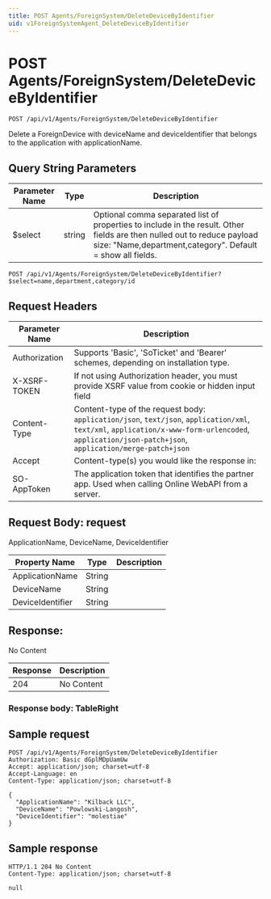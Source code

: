 ```yaml
---
title: POST Agents/ForeignSystem/DeleteDeviceByIdentifier
uid: v1ForeignSystemAgent_DeleteDeviceByIdentifier
---
```


# POST Agents/ForeignSystem/DeleteDeviceByIdentifier

```http
POST /api/v1/Agents/ForeignSystem/DeleteDeviceByIdentifier
```

Delete a ForeignDevice with deviceName and deviceIdentifier that belongs to the application with applicationName.







## Query String Parameters

| Parameter Name | Type |  Description |
|----------------|------|--------------|
| $select | string |  Optional comma separated list of properties to include in the result. Other fields are then nulled out to reduce payload size: "Name,department,category". Default = show all fields. |

```http
POST /api/v1/Agents/ForeignSystem/DeleteDeviceByIdentifier?$select=name,department,category/id
```


## Request Headers

| Parameter Name | Description |
|----------------|-------------|
| Authorization  | Supports 'Basic', 'SoTicket' and 'Bearer' schemes, depending on installation type. |
| X-XSRF-TOKEN   | If not using Authorization header, you must provide XSRF value from cookie or hidden input field |
| Content-Type | Content-type of the request body: `application/json`, `text/json`, `application/xml`, `text/xml`, `application/x-www-form-urlencoded`, `application/json-patch+json`, `application/merge-patch+json` |
| Accept         | Content-type(s) you would like the response in:  |
| SO-AppToken | The application token that identifies the partner app. Used when calling Online WebAPI from a server. |

## Request Body: request 

ApplicationName, DeviceName, DeviceIdentifier 

| Property Name | Type |  Description |
|----------------|------|--------------|
| ApplicationName | String |  |
| DeviceName | String |  |
| DeviceIdentifier | String |  |

## Response:

No Content

| Response | Description |
|----------------|-------------|
| 204 | No Content |

### Response body: TableRight


## Sample request

```http!
POST /api/v1/Agents/ForeignSystem/DeleteDeviceByIdentifier
Authorization: Basic dGplMDpUamUw
Accept: application/json; charset=utf-8
Accept-Language: en
Content-Type: application/json; charset=utf-8

{
  "ApplicationName": "Kilback LLC",
  "DeviceName": "Powlowski-Langosh",
  "DeviceIdentifier": "molestiae"
}
```

## Sample response

```http_
HTTP/1.1 204 No Content
Content-Type: application/json; charset=utf-8

null
```